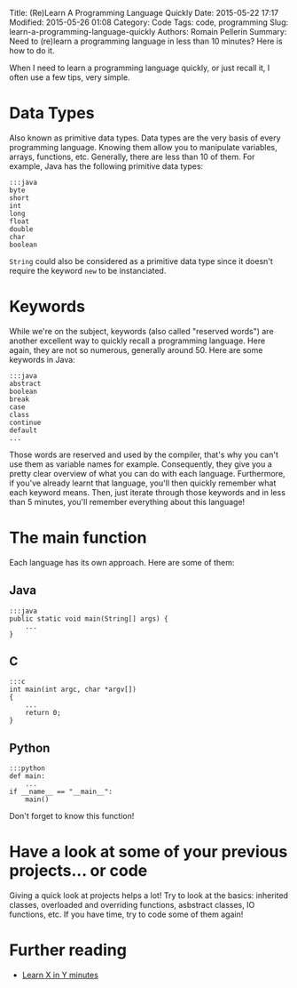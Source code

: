 Title: (Re)Learn A Programming Language Quickly
Date: 2015-05-22 17:17
Modified: 2015-05-26 01:08
Category: Code
Tags: code, programming
Slug: learn-a-programming-language-quickly
Authors: Romain Pellerin
Summary: Need to (re)learn a programming language in less than 10 minutes? Here is how to do it.

When I need to learn a programming language quickly, or just recall it, I often use a few tips, very simple.

# Data Types

Also known as primitive data types. Data types are the very basis of every programming language. Knowing them allow you to manipulate variables, arrays, functions, etc. Generally, there are less than 10 of them. For example, Java has the following primitive data types:

    :::java
    byte
    short
    int
    long
    float
    double
    char
    boolean

`String` could also be considered as a primitive data type since it doesn't require the keyword `new` to be instanciated.

# Keywords

While we're on the subject, keywords (also called "reserved words") are another excellent way to quickly recall a programming language. Here again, they are not so numerous, generally around 50. Here are some keywords in Java:

    :::java
    abstract
    boolean
    break
    case
    class
    continue
    default
    ...

Those words are reserved and used by the compiler, that's why you can't use them as variable names for example. Consequently, they give you a pretty clear overview of what you can do with each language. Furthermore, if you've already learnt that language, you'll then quickly remember what each keyword means. Then, just iterate through those keywords and in less than 5 minutes, you'll remember everything about this language!

# The main function

Each language has its own approach. Here are some of them:

## Java

    :::java
    public static void main(String[] args) {
        ...
    }

## C

    :::c
    int main(int argc, char *argv[])
    {
        ...
        return 0;
    }

## Python

    :::python
    def main:
        ...
    if __name__ == "__main__":
        main()

Don't forget to know this function!

# Have a look at some of your previous projects... or code

Giving a quick look at projects helps a lot! Try to look at the basics: inherited classes, overloaded and overriding functions, asbstract classes, IO functions, etc. If you have time, try to code some of them again!

# Further reading

- [Learn X in Y minutes](http://learnxinyminutes.com/)